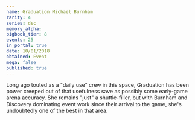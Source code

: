 ```yaml
---
name: Graduation Michael Burnham
rarity: 4
series: dsc
memory_alpha:
bigbook_tier: 8
events: 25
in_portal: true
date: 10/01/2018
obtained: Event
mega: false
published: true
---
```


Long ago touted as a "daily use" crew in this space, Graduation has been power creeped out of that usefulness save as possibly some early-game arena accuracy. She remains "just" a shuttle-filler, but with Burnham and Discovery dominating event work since their arrival to the game, she's undoubtedly one of the best in that area.
